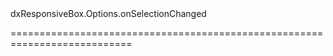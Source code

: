 <!--id-->dxResponsiveBox.Options.onSelectionChanged<!--/id-->
<!--merge--><!--/merge-->
<!--hidden--><!--/hidden-->
===========================================================================
